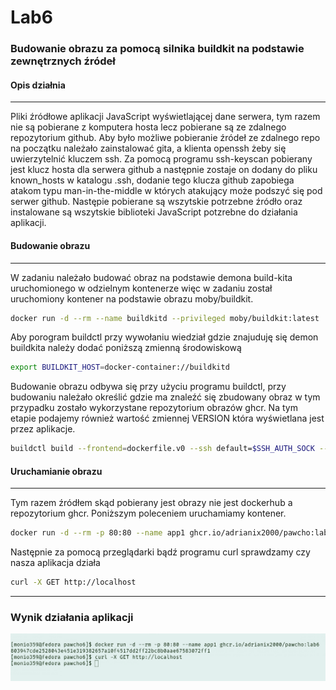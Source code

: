 # Lab6 
### Budowanie obrazu za pomocą silnika buildkit na podstawie zewnętrznych źródeł



#### Opis działnia 
---
Pliki źródłowe aplikacji JavaScript wyświetlającej dane serwera, tym razem nie są pobierane z komputera hosta lecz pobierane są ze zdalnego repozytorium github. Aby było możliwe pobieranie źródeł ze zdalnego repo na początku należało zainstalować gita, a klienta openssh żeby się uwierzytelnić kluczem ssh. Za pomocą programu ssh-keyscan pobierany jest klucz hosta dla serwera github a następnie zostaje on dodany do pliku known_hosts w katalogu .ssh, dodanie tego klucza github zapobiega atakom typu man-in-the-middle w których atakujący może podszyć się pod serwer github. Następie pobierane są wszytskie potrzebne źródło oraz instalowane są wszytskie biblioteki JavaScript potzrebne do działania aplikacji.


#### Budowanie obrazu
---

W zadaniu należało budować obraz na podstawie demona build-kita uruchomionego w odzielnym kontenerze więc w zadaniu został uruchomiony kontener na podstawie obrazu moby/buildkit.

```bash 
docker run -d --rm --name buildkitd --privileged moby/buildkit:latest
```

Aby porogram buildctl przy wywołaniu wiedział gdzie znajuduję się demon buildkita należy dodać poniższą zmienną środowiskową

```bash
export BUILDKIT_HOST=docker-container://buildkitd
```

Budowanie obrazu odbywa się przy użyciu programu buildctl, przy budowaniu należało określić gdzie ma znaleźć się zbudowany obraz w tym przypadku zostało wykorzystane repozytorium obrazów ghcr. Na tym etapie podajemy również wartość zmiennej VERSION która wyświetlana jest przez aplikacje. 
```bash
buildctl build --frontend=dockerfile.v0 --ssh default=$SSH_AUTH_SOCK --local context=. --local dockerfile=. --opt build-arg:VERSION=1.0.0 --output type=image,name=ghcr.io/adrianix2000/pawcho:lab6,push=true
```

#### Uruchamianie obrazu
---
Tym razem źródłem skąd pobierany jest obrazy nie jest dockerhub a repozytorium ghcr. Poniższym poleceniem uruchamiamy kontener.

```bash
docker run -d --rm -p 80:80 --name app1 ghcr.io/adrianix2000/pawcho:lab6
```

Następnie za pomocą przeglądarki bądź programu curl sprawdzamy czy nasza aplikacja działa

```bash
curl -X GET http://localhost
```

---

### Wynik działania aplikacji

![](./Result.png)


